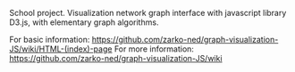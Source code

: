 School project. Visualization network graph interface with javascript library D3.js, with elementary graph algorithms.

For basic information: https://github.com/zarko-ned/graph-visualization-JS/wiki/HTML-(index)-page
For more information: https://github.com/zarko-ned/graph-visualization-JS/wiki


